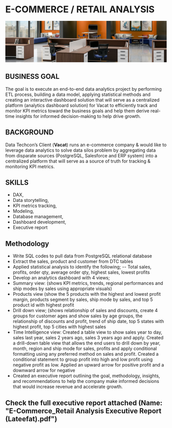 # E-COMMERCE / RETAIL ANALYSIS
![](intro_image.png)

## BUSINESS GOAL
The goal is to execute an end-to-end data analytics project by performing
ETL process, building a data model, applying statistical methods and
creating an interactive dashboard solution that will serve as a centralized
platform (analytics dashboard solution) for Vacat to efficiently track and
monitor KPI metrics toward the business goals and help them derive
real-time insights for informed decision-making to help drive growth.

## BACKGROUND
Data Techcon’s Client (**Vacat**) runs an e-commerce company & would like to leverage
data analytics to solve data silos problem by aggregating data from disparate sources
(PostgreSQL, Salesforce and ERP system) into a centralized platform that will serve as
a source of truth for tracking & monitoring KPI metrics.
## SKILLS 
- DAX,
- Data storytelling,
- KPI metrics tracking,
- Modeling,
- Database management,
- Dashboard development,
- Executive report
## Methodology
- Write SQL codes to pull data from PostgreSQL relational database
- Extract the sales, product and customer from DTC tables
- Applied statistical analysis to identify the following;
-- Total sales, profits, order qty, average order qty, highest sales, lowest profits
- Develop an analytics dashboard with 4 views;
- Summary view: (shows KPI metrics, trends, regional performances and ship modes by
sales using appropriate visuals)
- Products view (show the 5 products with the highest and lowest profit margin, products
segment by sales, ship mode by sales, and top 5 product id with highest profit
- Drill down view; (shows relationship of sales and discounts, create 4 groups for customer
ages and show sales by age
groups, the relationship of discounts and profit, trend of ship date, top 5 states with highest
profit, top 5 cities with highest sales
- Time Intelligence view: Created a table view to show sales year to day, sales last year, sales
2 years ago, sales 3 years ago and apply. Created a drill-down table view that allows the
end users to drill down by year, month, region and ship mode for sales, profits and
apply conditional formatting using any preferred method on sales and profit. Created
a conditional statement to group profit into high and low profit using negative profit as
low. Applied an upward arrow for positive profit and a downward arrow for negative
- Created an executive report outlining the goal, methodology, insights, and recommendations
to help the company make informed decisions that would increase revenue and accelerate
growth.

## Check the full executive report attached (Name: "E-Commerce_Retail Analysis Executive Report (Lateefat).pdf")

